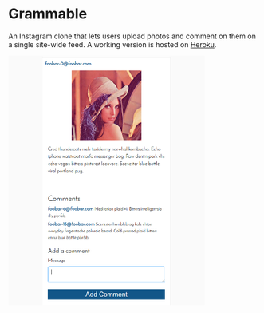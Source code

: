 # Grammable
An Instagram clone that lets users upload photos and comment on them on a single site-wide feed. A working version is hosted on [Heroku](https://grammable-miljinx.herokuapp.com/).

![home page](screenshots/screenshot1.png 'home page')
